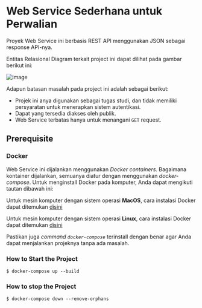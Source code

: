 # Web Service Sederhana untuk Perwalian

Proyek Web Service ini berbasis REST API menggunakan JSON sebagai response API-nya.

Entitas Relasional Diagram terkait project ini dapat dilihat pada gambar berikut ini:

![image](https://user-images.githubusercontent.com/21379421/201514531-dac78d7e-5f5b-417e-89c9-42f997849417.png)

Adapun batasan masalah pada project ini adalah sebagai berikut:
- Projek ini anya digunakan sebagai tugas studi, dan tidak memiliki persyaratan untuk menerapkan sistem autentikasi.
- Dapat yang tersedia diakses oleh publik.
- Web Service terbatas hanya untuk menangani `GET` request.

## Prerequisite

### Docker

Web Service ini dijalankan menggunakan _Docker containers_. Bagaimana kontainer dijalankan, semuanya diatur dengan menggunakan _docker-compose_. Untuk menginstall Docker pada komputer, Anda dapat mengikuti tautan dibawah ini:

Untuk mesin komputer dengan sistem operasi **MacOS**, cara instalasi Docker dapat ditemukan [disini](https://docs.docker.com/docker-for-mac/install/)

Untuk mesin komputer dengan sistem operasi **Linux**, cara instalasi Docker dapat ditemukan [disini](https://docs.docker.com/desktop/install/linux-install/)

Pastikan juga _command_ _`docker-compose`_ terinstall dengan benar agar Anda dapat menjalankan projeknya tanpa ada masalah.

### How to Start the Project

```
$ docker-compose up --build
```

### How to stop the Project

```
$ docker-compose down --remove-orphans
```
